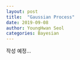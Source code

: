 ```yaml
---
layout: post
title:  "Gaussian Process"
date: 2019-09-08
author: YoungHwan Seol
categories: Bayesian
---
```


작성 예정... 






